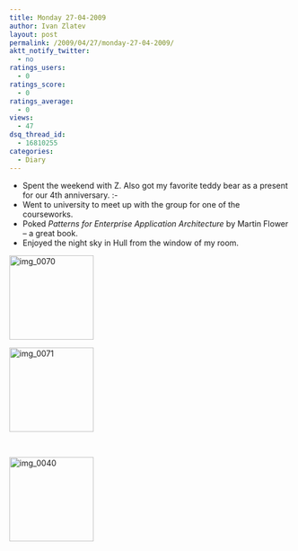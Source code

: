 ```yaml
---
title: Monday 27-04-2009
author: Ivan Zlatev
layout: post
permalink: /2009/04/27/monday-27-04-2009/
aktt_notify_twitter:
  - no
ratings_users:
  - 0
ratings_score:
  - 0
ratings_average:
  - 0
views:
  - 47
dsq_thread_id:
  - 16810255
categories:
  - Diary
---
```

  * Spent the weekend with Z. Also got my favorite teddy bear as a present for our 4th anniversary. <img src="http://ivanz.com/wp-includes/images/smilies/simple-smile.png" alt=":-)" class="wp-smiley" style="height: 1em; max-height: 1em;" />
  * Went to university to meet up with the group for one of the courseworks.
  * Poked *Patterns for Enterprise Application Architecture* by Martin Flower &#8211; a great book.
  * Enjoyed the night sky in Hull from the window of my room.

<div id='gallery-4' class='gallery galleryid-485 gallery-columns-2 gallery-size-thumbnail'>
  <dl class='gallery-item'>
    <dt class='gallery-icon landscape'>
      <a href='http://ivanz.com/wp-content/uploads/2009/04/img_0070.jpg'><img width="150" height="150" src="http://ivanz.com/wp-content/uploads/2009/04/img_0070-150x150.jpg" class="attachment-thumbnail" alt="img_0070" /></a>
    </dt>
  </dl>
  
  <dl class='gallery-item'>
    <dt class='gallery-icon portrait'>
      <a href='http://ivanz.com/wp-content/uploads/2009/04/img_0071.jpg'><img width="150" height="150" src="http://ivanz.com/wp-content/uploads/2009/04/img_0071-150x150.jpg" class="attachment-thumbnail" alt="img_0071" /></a>
    </dt>
  </dl>
  
  <br style="clear: both" />
  
  <dl class='gallery-item'>
    <dt class='gallery-icon portrait'>
      <a href='http://ivanz.com/wp-content/uploads/2009/04/img_0040.jpg'><img width="150" height="150" src="http://ivanz.com/wp-content/uploads/2009/04/img_0040-150x150.jpg" class="attachment-thumbnail" alt="img_0040" /></a>
    </dt>
  </dl>
  
  <br style='clear: both' />
</div>